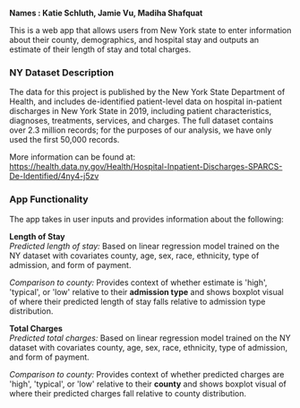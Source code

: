 __Names : Katie Schluth, Jamie Vu, Madiha Shafquat__

This is a web app that allows users from New York state to enter information about their county, demographics, and hospital stay and outputs an estimate of their length of stay and total charges. 

### NY Dataset Description
The data for this project is published by the New York State Department of Health, and includes de-identified patient-level data on hospital in-patient discharges in New York State in 2019, including patient characteristics, diagnoses, treatments, services, and charges. The full dataset contains over 2.3 million records; for the purposes of our analysis, we have only used the first 50,000 records.

More information can be found at: https://health.data.ny.gov/Health/Hospital-Inpatient-Discharges-SPARCS-De-Identified/4ny4-j5zv  

### App Functionality
The app takes in user inputs and provides information about the following:   
   
__Length of Stay__  
_Predicted length of stay:_ Based on linear regression model trained on the NY dataset with covariates county, age, sex, race, ethnicity, type of admission, and form of payment. 

_Comparison to county:_ Provides context of whether estimate is 'high', 'typical', or 'low' relative to their __admission type__ and shows boxplot visual of where their predicted length of stay falls relative to admission type distribution.

__Total Charges__  
_Predicted total charges:_ Based on linear regression model trained on the NY dataset with covariates county, age, sex, race, ethnicity, type of admission, and form of payment. 

_Comparison to county:_ Provides context of whether predicted charges are 'high', 'typical', or 'low' relative to their __county__ and shows boxplot visual of where their predicted charges fall relative to county distribution.
